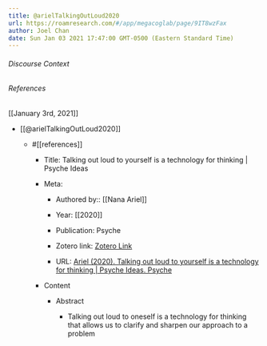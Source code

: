 ```yaml
---
title: @arielTalkingOutLoud2020
url: https://roamresearch.com/#/app/megacoglab/page/9IT8wzFax
author: Joel Chan
date: Sun Jan 03 2021 17:47:00 GMT-0500 (Eastern Standard Time)
---
```




###### Discourse Context



###### References

[[January 3rd, 2021]]

- [[@arielTalkingOutLoud2020]]

    - #[[references]]

        - Title: Talking out loud to yourself is a technology for thinking | Psyche Ideas

        - Meta:

            - Authored by:: [[Nana Ariel]]

            - Year: [[2020]]

            - Publication: Psyche

            - Zotero link: [Zotero Link](zotero://select/items/1_4MTXP4JG)

            - URL: [Ariel (2020). Talking out loud to yourself is a technology for thinking | Psyche Ideas. Psyche](https://psyche.co/ideas/talking-out-loud-to-yourself-is-a-technology-for-thinking)

        - Content

            - Abstract

                - Talking out loud to oneself is a technology for thinking that allows us to clarify and sharpen our approach to a problem
